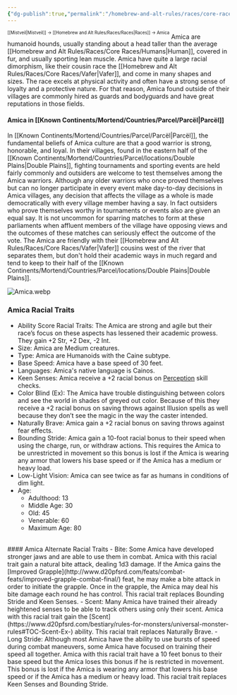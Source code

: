```yaml
---
{"dg-publish":true,"permalink":"/homebrew-and-alt-rules/races/core-races/amica/"}
---
```


<sup><sup>[[Mistveil\|Mistveil]] → [[Homebrew and Alt Rules/Races/Races\|Races]] → Amica</sup></sup>
Amica are humanoid hounds, usually standing about a head taller than the average [[Homebrew and Alt Rules/Races/Core Races/Humans\|Human]], covered in fur, and usually sporting lean muscle. Amica have quite a large racial dimorphism, like their cousin race the [[Homebrew and Alt Rules/Races/Core Races/Vafer\|Vafer]], and come in many shapes and sizes. The race excels at physical activity and often have a strong sense of loyalty and a protective nature. For that reason, Amica found outside of their villages are commonly hired as guards and bodyguards and have great reputations in those fields.
#### Amica in [[Known Continents/Mortend/Countries/Parcel/Parcël\|Parcël]]
In [[Known Continents/Mortend/Countries/Parcel/Parcël\|Parcël]], the fundamental beliefs of Amica culture are that a good warrior is strong, honorable, and loyal. In their villages, found in the eastern half of the [[Known Continents/Mortend/Countries/Parcel/locations/Double Plains\|Double Plains]], fighting tournaments and sporting events are held fairly commonly and outsiders are welcome to test themselves among the Amica warriors. Although any older warriors who once proved themselves but can no longer participate in every event make day-to-day decisions in Amica villages, any decision that affects the village as a whole is made democratically with every village member having a say. In fact outsiders who prove themselves worthy in tournaments or events also are given an equal say. It is not uncommon for sparring matches to form at these parliaments when affluent members of the village have opposing views and the outcomes of these matches can seriously effect the outcome of the vote. The Amica are friendly with their [[Homebrew and Alt Rules/Races/Core Races/Vafer\|Vafer]] cousins west of the river that separates them, but don't hold their academic ways in much regard and tend to keep to their half of the [[Known Continents/Mortend/Countries/Parcel/locations/Double Plains\|Double Plains]]. 

![Amica.webp](/img/user/Attachments/Amica.webp)

### Amica Racial Traits
- Ability Score Racial Traits: The Amica are strong and agile but their race’s focus on these aspects has lessened their academic prowess. They gain +2 Str, +2 Dex, -2 Int.
- Size: Amica are Medium creatures.
- Type: Amica are Humanoids with the Caine subtype.
- Base Speed: Amica have a base speed of 30 feet.
- Languages: Amica's native language is Cainos.
- Keen Senses: Amica receive a +2 racial bonus on [Perception](http://www.d20pfsrd.com/skills/perception/) skill checks.
- Color Blind (Ex): The Amica have trouble distinguishing between colors and see the world in shades of greyed out color. Because of this they receive a +2 racial bonus on saving throws against Illusion spells as well because they don’t see the magic in the way the caster intended.
- Naturally Brave: Amica gain a +2 racial bonus on saving throws against fear effects.
- Bounding Stride: Amica gain a 10-foot racial bonus to their speed when using the charge, run, or withdraw actions. This requires the Amica to be unrestricted in movement so this bonus is lost if the Amica is wearing any armor that lowers his base speed or if the Amica has a medium or heavy load.
- Low-Light Vision: Amica can see twice as far as humans in conditions of dim light.
- Age:
    - Adulthood: 13
    - Middle Age: 30
    - Old: 45
    - Venerable: 60
    - Maximum Age: 80
<br>
#### Amica Alternate Racial Traits
- Bite: Some Amica have developed stronger jaws and are able to use them in combat. Amica with this racial trait gain a natural bite attack, dealing 1d3 damage. If the Amica gains the [Improved Grapple](http://www.d20pfsrd.com/feats/combat-feats/improved-grapple-combat-final/) feat, he may make a bite attack in order to initiate the grapple. Once in the grapple, the Amica may deal his bite damage each round he has control. This racial trait replaces Bounding Stride and Keen Senses.
- Scent: Many Amica have trained their already heightened senses to be able to track others using only their scent. Amica with this racial trait gain the [Scent](https://www.d20pfsrd.com/bestiary/rules-for-monsters/universal-monster-rules#TOC-Scent-Ex-) ability. This racial trait replaces Naturally Brave.
- Long Stride: Although most Amica have the ability to use bursts of speed during combat maneuvers, some Amica have focused on training their speed all together. Amica with this racial trait have a 10 feet bonus to their base speed but the Amica loses this bonus if he is restricted in movement. This bonus is lost if the Amica is wearing any armor that lowers his base speed or if the Amica has a medium or heavy load. This racial trait replaces Keen Senses and Bounding Stride.